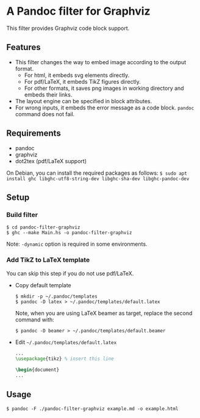 # A Pandoc filter for Graphviz

This filter provides Graphviz code block support.

## Features
- This filter changes the way to embed image according to the output format.
    - For html, it embeds svg elements directly.
    - For pdf/LaTeX, it embeds TikZ figures directly.
    - For other formats, it saves png images in working directory and embeds their links.
- The layout engine can be specified in block attributes.
- For wrong inputs, it embeds the error message as a code block. `pandoc` command does not fail.

## Requirements
- pandoc
- graphviz
- dot2tex (pdf/LaTeX support)

On Debian, you can install the required packages as follows:
    ```
    $ sudo apt install ghc libghc-utf8-string-dev libghc-sha-dev libghc-pandoc-dev
    ```

## Setup

### Build filter
```
$ cd pandoc-filter-graphviz
$ ghc --make Main.hs -o pandoc-filter-graphviz
```
Note: `-dynamic` option is required in some environments.

### Add TikZ to LaTeX template
You can skip this step if you do not use pdf/LaTeX.

- Copy default template
    ```
    $ mkdir -p ~/.pandoc/templates
    $ pandoc -D latex > ~/.pandoc/templates/default.latex
    ```
    
    Note, when you are using LaTeX beamer as target, replace the second command with:
    ```
    $ pandoc -D beamer > ~/.pandoc/templates/default.beamer
    ```
    

- Edit `~/.pandoc/templates/default.latex`
    ```latex
    ...
    \usepackage{tikz} % insert this line

    \begin{document}
    ...
    ```

## Usage
```
$ pandoc -F ./pandoc-filter-graphviz example.md -o example.html
```
